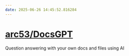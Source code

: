 ```yaml
---
date: 2025-06-26 14:45:52.816284
---
```


# [arc53/DocsGPT](https://github.com/arc53/DocsGPT)

Question answering with your own docs and files using AI